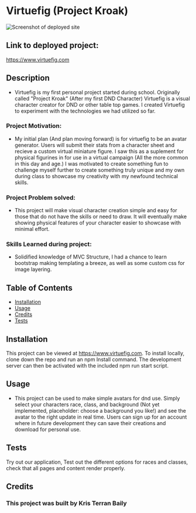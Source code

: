# Virtuefig (Project Kroak)
![Screenshot of deployed site](https://user-images.githubusercontent.com/81344693/153946849-b77a1ad9-859b-404c-bdd3-bef5388dc5bd.png)
## Link to deployed project:
https://www.virtuefig.com

## Description
- Virtuefig is my first personal project started during school. Originally called "Project Kroak" (After my first DND Character) Virtuefig is a visual character creator for DND or other table top games. I created Virtuefig to experiment with the technologies we had utilized so far.

### Project Motivation:
- My initial plan (And plan moving forward) is for virtuefig to be an avatar generator. Users will submit their stats from a character sheet and recieve a custom virtual miniature figure. I saw this as a suplement for physical figurines in for use in a virtual campaign (All the more common in this day and age.) I was motivated to create something fun to challenge myself further to create something truly unique and my own during class to showcase my creativity with my newfound technical skills.

### Project Problem solved:
- This project will make visual character creation simple and easy for those that do not have the skills or need to draw. It will eventually make showing physical features of your character easier to showcase with minimal effort.

### Skills Learned during project:
- Solidified knowledge of MVC Structure, I had a chance to learn bootstrap making templating a breeze, as well as some custom css for image layering.

## Table of Contents
- [Installation](#installation)
- [Usage](#usage)
- [Credits](#credits)
- [Tests](#Tests)

## Installation
This project can be viewed at https://www.virtuefig.com. To install locally, clone down the repo and run an npm Install command. The development server can then be activated with the included npm run start script.

## Usage
- This project can be used to make simple avatars for dnd use. Simply select your characters race, class, and background (Not yet implemented, placeholder: choose a background you like!) and see the avatar to the right update in real time. Users can sign up for an account where in future development they can save their creations and download for personal use.

## Tests
Try out our application, Test out the different options for races and classes, check that all pages and content render properly.
## Credits
### This project was built by Kris Terran Baily
